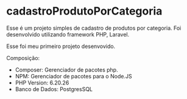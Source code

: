 # cadastroProdutoPorCategoria

Esse é um projeto simples de cadastro de produtos por categoria.
Foi desenvolvido utilizando framework PHP, Laravel.

Esse foi meu primeiro projeto desenvovido.

Composição:

- Composer: Gerenciador de pacotes php.
- NPM: Gerenciador de pacotes para o Node.JS
- PHP Version: 6.20.26
- Banco de Dados: PostgresSQL
